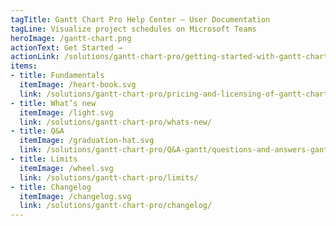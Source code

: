 ```yaml
---
tagTitle: Gantt Chart Pro Help Center — User Documentation
tagLine: Visualize project schedules on Microsoft Teams
heroImage: /gantt-chart.png
actionText: Get Started →
actionLink: /solutions/gantt-chart-pro/getting-started-with-gantt-chart-pro/how-to-set-up-gantt-chart-pro-/
items:
- title: Fundamentals​
  itemImage: /heart-book.svg
  link: /solutions/gantt-chart-pro/pricing-and-licensing-of-gantt-chart-pro/do-all-channel-users-need-a-gantt-chart-pro-license-/
- title: What’s new
  itemImage: /light.svg
  link: /solutions/gantt-chart-pro/whats-new/
- title: Q&A
  itemImage: /graduation-hat.svg
  link: /solutions/gantt-chart-pro/Q&A-gantt/questions-and-answers-gantt/
- title: Limits
  itemImage: /wheel.svg
  link: /solutions/gantt-chart-pro/limits/
- title: Changelog
  itemImage: /changelog.svg
  link: /solutions/gantt-chart-pro/changelog/
---
```


<Overview />
<Intercom />
<Hubspot />
<Clarity />
<GoogleAnalytics />